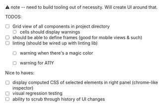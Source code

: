 ⚠️ note -- need to build tooling out of necessity. Will create
UI around that.

TODOS:

- [ ] Grid view of all components in project directory
  - [ ] cells should display warnings
- [ ] should be able to define frames (good for mobile views & such)
- [ ] linting (should be wired up with linting lib)
  - [ ] warning when there's a magic color
  - [ ] warning for A11Y


Nice to haves:

- [ ] display computed CSS of selected elements in right panel (chrome-like inspector)
- [ ] visual regression testing
- [ ] ability to scrub through history of UI changes